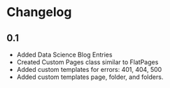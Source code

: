 # Changelog

## 0.1
* Added Data Science Blog Entries
* Created Custom Pages class similar to FlatPages
* Added custom templates for errors: 401, 404, 500
* Added custom templates page, folder, and folders.
